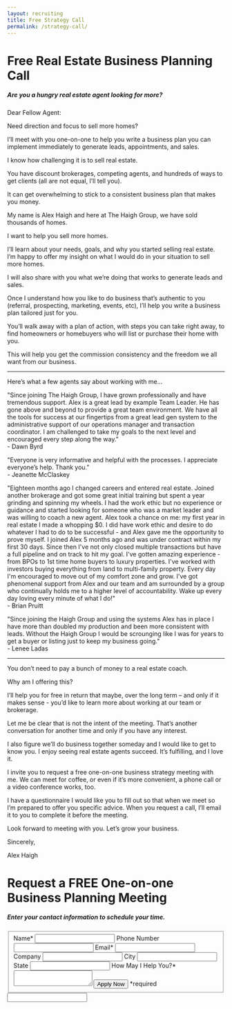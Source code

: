 ```yaml
---
layout: recruiting
title: Free Strategy Call
permalink: /strategy-call/
---
```


<div class="recruiting-page">
<h1 class="join-us">Free Real Estate Business Planning Call</h1>
<h5 class="join-us-subtitle">Are you a hungry real estate agent looking for more?</h5>

<p>Dear Fellow Agent:</p>

<p>Need direction and focus to sell more homes?</p>

<p>I’ll meet with you one-on-one to help you write a business plan you can implement immediately to generate leads, appointments, and sales. </p>

<p>I know how challenging it is to sell real estate.</p>

<p>You have discount brokerages, competing agents, and hundreds of ways to get clients (all are not equal, I’ll tell you).</p>

<p>It can get overwhelming to stick to a consistent business plan that makes you money.</p>

<p>My name is Alex Haigh and here at The Haigh Group, we have sold thousands of homes. </p>

<p>I want to help you sell more homes.</p>

<p>I’ll learn about your needs, goals, and why you started selling real estate. I’m happy to offer my insight on what I would do in your situation to sell more homes.</p>

<p>I will also share with you what we’re doing that works to generate leads and sales. </p>

<p>Once I understand how you like to do business that’s authentic to you (referral, prospecting, marketing, events, etc), I’ll help you write a business plan tailored just for you.</p>

<p>You’ll walk away with a plan of action, with steps you can take right away, to find homeowners or homebuyers who will list or purchase their home with you. </p>

<p>This will help you get the commission consistency and the freedom we all want from our business.</p>


<hr>
<div class="qanda">
<p class="section-title">Here’s what a few agents say about working with me…</p>

<p><span class="quote">"Since joining The Haigh Group, I have grown professionally and have tremendous support.  Alex is a great lead by example Team Leader.  He has gone above and beyond to provide a great team environment.  We have all the tools for success at our fingertips from a great lead gen system to the administrative support of our operations manager and transaction coordinator.  I am challenged to take my goals to the next level and encouraged every step along the way."</span><br>
<span class="author">- Dawn Byrd</span></p>

<p><span class="quote">"Everyone is very informative and helpful with the processes. I appreciate everyone’s help. Thank you."</span><br>
<span class="author">- Jeanette McClaskey</span></p>

<p><span class="quote">"Eighteen months ago I changed careers and entered real estate. Joined another brokerage and got some great initial training but spent a year grinding and spinning my wheels. I had the work ethic but no experience or guidance and started looking for someone who was a market leader and was willing to coach a new agent. Alex took a chance on me: my first year in real estate I made a whopping $0. I did have work ethic and desire to do whatever I had to do to be successful - and Alex gave me the opportunity to prove myself. I joined Alex 5 months ago and was under contract within my first 30 days. Since then I've not only closed multiple transactions but have a full pipeline and on track to hit my goal. I've gotten amazing experience - from BPOs to 1st time home buyers to luxury properties. I've worked with investors buying everything from land to multi-family property. Every day I'm encouraged to move out of my comfort zone and grow. I've got phenomenal support from Alex and our team and am surrounded by a group who continually holds me to a higher level of accountability. Wake up every day loving every minute of what I do!"</span><br>
<span class="author">- Brian Pruitt</span></p>

<p><span class="quote">"Since joining the Haigh Group and using the systems Alex has in place I have more than doubled my production and been more consistent with leads.  Without the Haigh Group I would be scrounging like I was for years to get a buyer or listing just to keep my business going."</span><br>
<span class="author">- Lenee Ladas</span></p>
</div>
<hr>

<p>You don’t need to pay a bunch of money to a real estate coach.</p>

<p>Why am I offering this?</p>

<p>I’ll help you for free in return that maybe, over the long term – and only if it makes sense - you’d like to learn more about working at our team or brokerage.</p>

<p>Let me be clear that is not the intent of the meeting. That’s another conversation for another time and only if you have any interest.</p>

<p>I also figure we’ll do business together someday and I would like to get to know you. I enjoy seeing real estate agents succeed. It’s fulfilling, and I love it.</p>

<p>I invite you to request a free one-on-one business strategy meeting with me. We can meet for coffee, or even if it’s more convenient, a phone call or a video conference works, too.</p>

<p>I have a questionnaire I would like you to fill out so that when we meet so I’m prepared to offer you specific advice. When you request a call, I’ll email it to you to complete it before the meeting.</p>

<p>Look forward to meeting with you. Let’s grow your business.</p>

<p>Sincerely,</p>

<p>Alex Haigh</p>



<h1 class="join-us">Request a FREE One-on-one Business Planning Meeting</h1>
<h5 class="join-us-subtitle">Enter your contact information to schedule your time.</h5>

<form method="post" class="home-value cta-forms" action="https://formspree.io/celizrossetti@gmail.com" onsubmit="return setReturn()">
					<fieldset>
						<label for="name">Name*</label> <input type="text" required="" name="name" />
						<label for="phone">Phone Number </label> <input type="tel" name="phone" />
						 <label for="email">Email*</label> <input type="text" name="email" required="" />
						 <label for="company">Company </label> <input type="text" name="company" />
						<label for="city">City </label> <input type="text" name="city" />
						<label for="state">State </label> <input type="text" name="state" />
						<label for="message">How May I Help You?* </label><textarea name="message" required=""></textarea>
						<input class="submit light-light" type="submit" value="Apply Now" name="submitrecruitingForm" /> <span class="asterisk">*required</span></fieldset>
					<div class="hidden"><input type="hidden" value="celizrossetti@gmail.com" name="_to" /> <input type="hidden" value="Recruiting Contact Request Message From Your Vyral Careers and Training Video Blog" name="_subject" /> <input type="text" name="_gotcha" /></div>
				</form>
</div>
